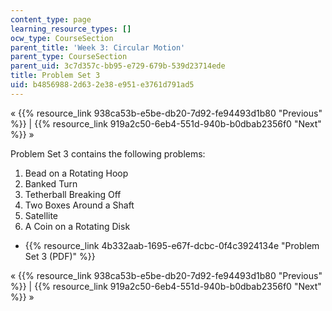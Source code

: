 ```yaml
---
content_type: page
learning_resource_types: []
ocw_type: CourseSection
parent_title: 'Week 3: Circular Motion'
parent_type: CourseSection
parent_uid: 3c7d357c-bb95-e729-679b-539d23714ede
title: Problem Set 3
uid: b4856988-2d63-2e38-e951-e3761d791ad5
---
```


« {{% resource_link 938ca53b-e5be-db20-7d92-fe94493d1b80 "Previous" %}} | {{% resource_link 919a2c50-6eb4-551d-940b-b0dbab2356f0 "Next" %}} »

Problem Set 3 contains the following problems:

1.  Bead on a Rotating Hoop
2.  Banked Turn
3.  Tetherball Breaking Off
4.  Two Boxes Around a Shaft
5.  Satellite
6.  A Coin on a Rotating Disk

*   {{% resource_link 4b332aab-1695-e67f-dcbc-0f4c3924134e "Problem Set 3 (PDF)" %}}

« {{% resource_link 938ca53b-e5be-db20-7d92-fe94493d1b80 "Previous" %}} | {{% resource_link 919a2c50-6eb4-551d-940b-b0dbab2356f0 "Next" %}} »